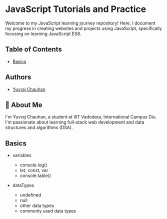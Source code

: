 # JavaScript Tutorials and Practice

Welcome to my JavaScript learning journey repository! Here, I document my progress in creating websites and projects using JavaScript, specifically focusing on learning JavaScript ES6.

## Table of Contents

- [Basics](#basics)

## Authors

- [Yuvraj Chauhan](https://github.com/YuvrajChauhan1303/)

## 🚀 About Me

I'm Yuvraj Chauhan, a student at IIIT Vadodara, International Campus Diu. I'm passionate about learning full-stack web development and data structures and algorithms (DSA).

## Basics

- variables
    - console.log()
    - let, const, var
    - console.table()

- dataTypes
    - undefined
    - null
    - other data types
    - commonly used data types